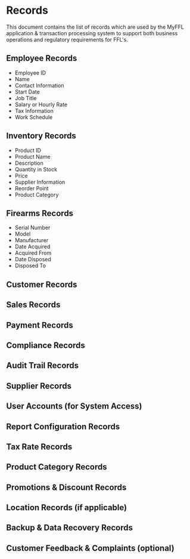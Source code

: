 # Records

This document contains the list of records which are used by the MyFFL application & transaction processing system to support both business operations and regulatory requirements for FFL's.

## Employee Records

* Employee ID
* Name
* Contact Information
* Start Date
* Job Title
* Salary or Hourly Rate
* Tax Information
* Work Schedule

## Inventory Records

* Product ID
* Product Name
* Description
* Quantity in Stock
* Price
* Supplier Information
* Reorder Point
* Product Category

## Firearms Records

* Serial Number
* Model
* Manufacturer
* Date Acquired
* Acquired From
* Date Disposed
* Disposed To

## Customer Records

## Sales Records

## Payment Records

## Compliance Records

## Audit Trail Records

## Supplier Records

## User Accounts (for System Access)

## Report Configuration Records

## Tax Rate Records

## Product Category Records

## Promotions & Discount Records

## Location Records (if applicable)

## Backup & Data Recovery Records

## Customer Feedback & Complaints (optional)

